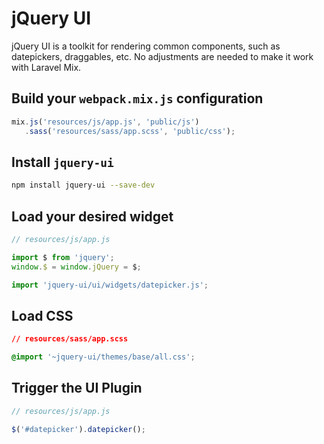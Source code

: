 # jQuery UI

jQuery UI is a toolkit for rendering common components, such as datepickers, draggables, etc. No adjustments are needed to make it work with Laravel Mix.

## Build your `webpack.mix.js` configuration

```js
mix.js('resources/js/app.js', 'public/js')
   .sass('resources/sass/app.scss', 'public/css');
```

## Install `jquery-ui`

```bash
npm install jquery-ui --save-dev
```

## Load your desired widget

```js
// resources/js/app.js

import $ from 'jquery';
window.$ = window.jQuery = $;

import 'jquery-ui/ui/widgets/datepicker.js';
```

## Load CSS

```css
// resources/sass/app.scss

@import '~jquery-ui/themes/base/all.css';
```

## Trigger the UI Plugin

```js
// resources/js/app.js

$('#datepicker').datepicker();
```
